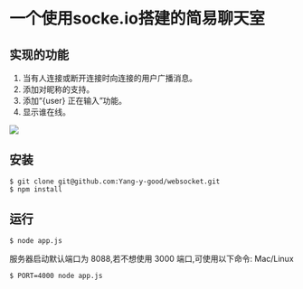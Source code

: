 # 一个使用socke.io搭建的简易聊天室

## 实现的功能

1. 当有人连接或断开连接时向连接的用户广播消息。
2. 添加对昵称的支持。
3. 添加“{user} 正在输入”功能。
4. 显示谁在线。

![](https://resoure-1252202390.cos.ap-nanjing.myqcloud.com/websocket3.png)

## 安装

```shell
$ git clone git@github.com:Yang-y-good/websocket.git
$ npm install
```

## 运行

```shell
$ node app.js
```

服务器启动默认端口为 8088,若不想使用 3000 端口,可使用以下命令: Mac/Linux

```shell
$ PORT=4000 node app.js
```

